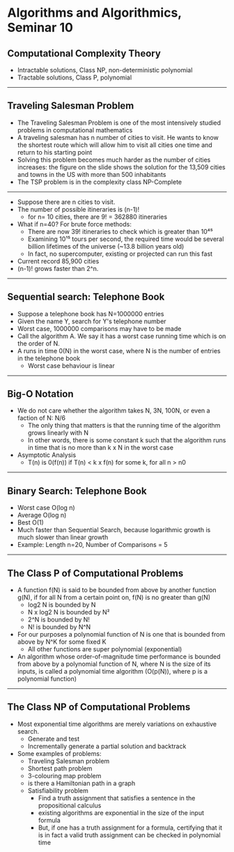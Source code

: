 # Algorithms and Algorithmics, Seminar 10

## Computational Complexity Theory
  * Intractable solutions, Class NP, non-deterministic polynomial
  * Tractable solutions, Class P, polynomial
***
## Traveling Salesman Problem
  * The Traveling Salesman Problem is one of the most intensively studied problems in computational mathematics
  * A traveling salesman has n number of cities to visit. He wants to know the shortest route which will allow him to visit all cities one time and return to his starting point
  * Solving this problem becomes much harder as the number of cities increases: the figure on the slide shows the solution for the 13,509 cities and
    towns in the US with more than 500 inhabitants
  * The TSP problem is in the complexity class NP-Complete
***
  * Suppose there are n cities to visit.
  * The number of possible itineraries is (n-1)!
    * for n= 10 cities, there are 9! = 362880 itineraries
  * What if n=40? For brute force methods:
    * There are now 39! itineraries to check which is greater than 10⁴⁵
    * Examining 10¹⁵ tours per second, the required time would be several billion lifetimes of the universe (~13.8 billion years old)
    * In fact, no supercomputer, existing or projected can run this fast
  * Current record 85,900 cities
  * (n-1)! grows faster than 2^n.
***
## Sequential search: Telephone Book
  * Suppose a telephone book has N=1000000 entries
  * Given the name Y, search for Y's telephone number
  * Worst case, 1000000 comparisons may have to be made
  * Call the algorithm A. We say it has a worst case running time which is on the order of N.
  * A runs in time 0(N) in the worst case, where N is the number of entries in the telephone book
    * Worst case behaviour is linear
***
## Big-O Notation
  * We do not care whether the algorithm takes N, 3N, 100N, or even a faction of N: N/6
    * The only thing that matters is that the running time of the algorithm grows linearly with N
    * In other words, there is some constant k such that the algorithm runs in time that is no more than k x N in the worst case
  * Asymptotic Analysis
    * T(n) is 0(f(n)) if T(n) < k x f(n) for some k, for all n > n0
***
## Binary Search: Telephone Book
  * Worst case O(log n)
  * Average O(log n)
  * Best O(1)
  * Much faster than Sequential Search, because logarithmic growth is much slower than linear growth
  * Example: Length n=20, Number of Comparisons = 5
***
## The Class P of Computational Problems
  * A function f(N) is said to be bounded from above by another function g(N), if for all N from a certain point on, f(N) is no greater than g(N)
    * log2 N is bounded by N
    * N x log2 N is bounded by N²
    * 2^N is bounded by N!
    * N! is bounded by N^N
  * For our purposes a polynomial function of N is one that is bounded from above by N^K for some fixed K
    * All other functions are super polynomial (exponential)
  * An algorithm whose order-of-magnitude time performance is bounded from above by a polynomial function of N, where N is the size of its inputs, is called a polynomial time algorithm (O(p(N)), where p is a polynomial function)
***
## The Class NP of Computational Problems
  * Most exponential time algorithms are merely variations on exhaustive search.
    * Generate and test
    * Incrementally generate a partial solution and backtrack
  * Some examples of problems:
    * Traveling Salesman problem
    * Shortest path problem
    * 3-colouring map problem
    * is there a Hamiltonian path in a graph
    * Satisfiability problem
      * Find a truth assignment that satisfies a sentence in the propositional calculus
      * existing algorithms are exponential in the size of the input formula
      * But, if one has a truth assignment for a formula, certifying that it is in fact a valid truth assignment can be checked in polynomial time
